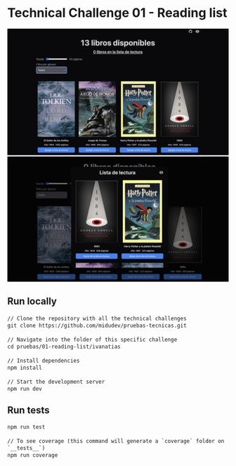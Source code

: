 # Technical Challenge 01 - Reading list

![Screenshot 1](./public/screenshot1.png)
![Screenshot 2](./public/screenshot2.png)

## Run locally

```
// Clone the repository with all the technical challenges
git clone https://github.com/midudev/pruebas-tecnicas.git

// Navigate into the folder of this specific challenge
cd pruebas/01-reading-list/ivanatias

// Install dependencies
npm install

// Start the development server
npm run dev
```

## Run tests

```
npm run test

// To see coverage (this command will generate a `coverage` folder on `__tests__`)
npm run coverage
```
